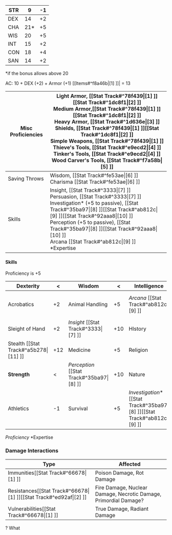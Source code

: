 
| STR | 9   | -1  |
| --- | --- | --- |
| DEX | 14  | +2  |
| CHA | 21* | +5  |
| WIS | 20  | +5  |
| INT | 15  | +2  |
| CON | 18  | +4  |
| SAN | 14  | +2  |
\*if the bonus allows above 20

AC: 10 + DEX (+2) + Armor (+1) [[Items#^f8a46b|[1] ]]| = 13

| Misc Proficiencies | Light Armor, [[Stat Track#^78f439\|[1] ]][[Stat Track#^1dc8f1\|[2] ]]<br>Medium Armor,[[Stat Track#^78f439\|[1] ]][[Stat Track#^1dc8f1\|[2] ]]<br>Heavy Armor, [[Stat Track#^1d636e\|[3] ]]<br>Shields, [[Stat Track#^78f439\|[1] ]][[Stat Track#^1dc8f1\|[2] ]]<br>Simple Weapons, [[Stat Track#^78f439\|[1] ]]<br>Thieve's Tools, [[Stat Track#^e9ecd2\|[4] ]]<br>Tinker's Tools, [[Stat Track#^e9ecd2\|[4] ]]<br>Wood Carver's Tools, [[Stat Track#^f7a58b\|[5] ]] |
| ------------------ | --------------------------------------------------------------------------------------------------------------------------------------------------------------------------------------------------------------------------------------------------------------------------------------------------------------------------------------------------------------------------------------------------------------------------------------------------------------------- |
| Saving Throws      | Wisdom, [[Stat Track#^fe53ae\|[6] ]]<br>Charisma [[Stat Track#^fe53ae\|[6] ]]                                                                                                                                                                                                                                                                                                                                                                                         |
| Skills             | Insight, [[Stat Track#^3333\|[7] ]]<br>Persuasion, [[Stat Track#^3333\|[7] ]]<br>Investigation\* (+5 to passive), [[Stat Track#^35ba97\|[8] ]][[Stat Track#^ab812c\|[9] ]][[Stat Track#^92aaa8\|[10] ]]<br>Perception (+5 to passive), [[Stat Track#^35ba97\|[8] ]][[Stat Track#^92aaa8\|[10] ]]<br>Arcana [[Stat Track#^ab812c\|[9] ]]<br>\*Expertise                                                                                                                |
#### Skills
Proficiency is +5

| Dexterity                             | <   | Wisdom                                    | <   | Intelligence                                                                | <   | Charisma                              | <   |
| ------------------------------------- | --- | ----------------------------------------- | --- | --------------------------------------------------------------------------- | --- | ------------------------------------- | --- |
| Acrobatics                            | +2  | Animal Handling                           | +5  | *Arcana* [[Stat Track#^ab812c\|[9] ]]                                       | +7  | Persuasion [[Stat Track#^3333\|[7] ]] | +5  |
| Sleight of Hand                       | +2  | *Insight* [[Stat Track#^3333\|[7] ]]      | +10 | HIstory                                                                     | +2  | Deception                             | +5  |
| Stealth [[Stat Track#^a5b278\|[11] ]] | +12 | Medicine                                  | +5  | Religion                                                                    | +2  | Intimidation                          | +5  |
| **Strength**                          | <   | *Perception* [[Stat Track#^35ba97\|[8] ]] | +10 | Nature                                                                      | +2  | Performance                           | +5  |
| Athletics                             | -1  | Survival                                  | +5  | *Investigation*\*  [[Stat Track#^35ba97\|[8] ]][[Stat Track#^ab812c\|[9] ]] | +12 |                                       |     |
*Proficiency*
\*Expertise
### Damage Interactions

| Type                                                               | Affected                                                         |
| ------------------------------------------------------------------ | ---------------------------------------------------------------- |
| Immunities[[Stat Track#^66678\|[1] ]]                              | Poison Damage, Rot Damage                                        |
| Resistances[[Stat Track#^66678\|[1] ]][[Stat Track#^ed92af\|[2] ]] | Fire Damage, Nuclear Damage, Necrotic Damage, Primordial Damage? |
| Vulnerabilities[[Stat Track#^66678\|[1] ]]                         | True Damage, Radiant Damage                                      |
? What 